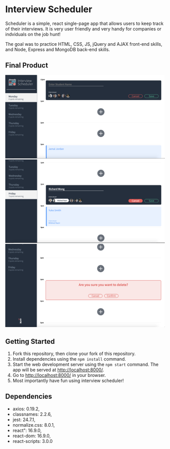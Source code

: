 # Interview Scheduler
Scheduler is a simple, react single-page app that allows users to keep track of their interviews. It is very user friendly and very handy for companies or indviduals on the job hunt!

The goal was to practice HTML, CSS, JS, jQuery and AJAX front-end skills, and Node, Express and MongoDB back-end skills.

## Final Product
!["Page for creating an interview"](https://github.com/Jacob1225/scheduler/blob/master/docs/Create-appointment.png?raw=true)
!["Page for editing an interview"](https://github.com/Jacob1225/scheduler/blob/master/docs/Edit-appointment.png?raw=true)
!["Page for deleting an interview"](https://github.com/Jacob1225/scheduler/blob/master/docs/Delete-appointment.png?raw=true)

## Getting Started

1. Fork this repository, then clone your fork of this repository.
2. Install dependencies using the `npm install` command.
3. Start the web development server using the `npm start` command. The app will be served at <http://localhost:8000/>.
4. Go to <http://localhost:8000/> in your browser.
5. Most importantly have fun using interview scheduler!

## Dependencies

- axios: 0.19.2,
- classnames: 2.2.6,
- jest: 24.7.1,
- normalize.css: 8.0.1,
- react": 16.9.0,
- react-dom: 16.9.0,
- react-scripts: 3.0.0




